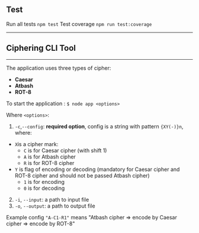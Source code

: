 ## **Test**

Run all tests `npm test`
Test coverage `npm run test:coverage`

---

## **Ciphering CLI Tool**
---
The application uses three types of cipher: 
* **Caesar**
* **Atbash**
* **ROT-8**

To start the application : `$ node app <options>`

Where `<options>`:
  1. `-c`,`--config`: **required option**, config is a string with pattern `{XY(-)}n`, where:
  * `X`is a cipher mark:
    * `C` is for Caesar cipher (with shift 1)
    * `A` is for Atbash cipher
    * `R` is for ROT-8 cipher
  * `Y` is flag of encoding or decoding (mandatory for Caesar cipher and ROT-8 cipher and should not be passed Atbash cipher)
    * `1` is for encoding
    * `0` is for decoding
  2. `-i`, `--input`: a path to input file
  3. `-o`, `--output`: a path to output file

  Example config `"A-C1-R1"` means "Atbash cipher => encode by Caesar cipher => encode by ROT-8"
